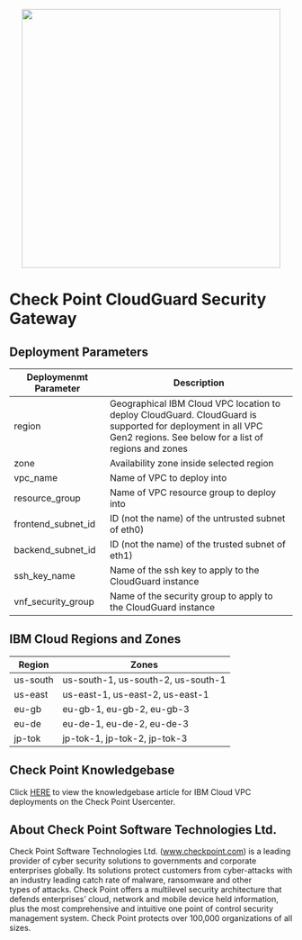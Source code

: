 <p align="center">
  <img width="460" src="http://blog.checkpoint.com/wp-content/uploads/2018/02/CloudGuard_IaaS.jpg">
</p>

# Check Point CloudGuard Security Gateway

## Deployment Parameters
| Deploymenmt Parameter | Description |
|-----------------------|-------------|
| region    | Geographical IBM Cloud VPC location to deploy CloudGuard. CloudGuard is supported for deployment in all VPC Gen2 regions. See below for a list of regions and zones|
| zone      | Availability zone inside selected region|
| vpc_name  | Name of VPC to deploy into|
| resource_group | Name of VPC resource group to deploy into |
| frontend_subnet_id | ID (not the name) of the untrusted subnet of eth0)
| backend_subnet_id  | ID (not the name) of the trusted subnet of eth1)
| ssh_key_name       | Name of the ssh key to apply to the CloudGuard instance |
| vnf_security_group | Name of the security group to apply to the CloudGuard instance |




## IBM Cloud Regions and Zones
| Region | Zones |
|--------|-------|
| us-south | us-south-1, us-south-2, us-south-1 |
| us-east  | us-east-1, us-east-2, us-east-1 |
| eu-gb    | eu-gb-1, eu-gb-2, eu-gb-3 |
| eu-de    | eu-de-1, eu-de-2, eu-de-3 |
| jp-tok   | jp-tok-1, jp-tok-2, jp-tok-3 |
 



## Check Point Knowledgebase
Click [HERE](https://checkpoint.com/) to view the knowledgebase article for IBM Cloud VPC deployments on the Check Point Usercenter.


## About Check Point Software Technologies Ltd.
Check Point Software Technologies Ltd. (www.checkpoint.com) is a leading provider of cyber security solutions to governments and corporate <br> 
enterprises globally. Its solutions protect customers from cyber-attacks with an industry leading catch rate of malware, ransomware and other <br>
types of attacks. Check Point offers a multilevel security architecture that defends enterprises’ cloud, network and mobile device held information, <br>
plus the most comprehensive and intuitive one point of control security management system. Check Point protects over 100,000 organizations of all sizes. <br>
